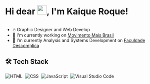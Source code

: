 <h1 align="left">Hi dear <img src="https://raw.githubusercontent.com/kaueMarques/kaueMarques/master/hi.gif" width="30px" />, I'm Kaique Roque!</h1>

<p align="left"><img src="https://komarev.com/ghpvc/?username=kaiqueroque&color=blue" alt "Profile Vies" /></p>

- 🔥 Graphic Designer and Web Develop
- 🔭 I'm currently working on [Movimento Mais Brasil](https://movimentomaisbrasil.org.br)
- 🌱 I’m currently Analysis and Systems Development on [Faculdade Descomplica](https://descomplica.com.br/faculdade/)

## 🛠 Tech Stack

![HTML](https://img.shields.io/badge/-HTML-05122A?style=flat&logo=HTML5)&nbsp;
![CSS](https://img.shields.io/badge/-CSS-05122A?style=flat&logo=CSS3&logoColor=1572B6)&nbsp;
![JavaScript](https://img.shields.io/badge/-JavaScript-05122A?style=flat&logo=javascript)&nbsp;
![Visual Studio Code](https://img.shields.io/badge/-Visual%20Studio%20Code-05122A?style=flat&logo=visual-studio-code&logoColor=007acc)&nbsp;

<!--
**kaiqueroque/kaiqueroque** is a ✨ _special_ ✨ repository because its `README.md` (this file) appears on your GitHub profile.

Here are some ideas to get you started:

- 🔭 I’m currently working on ...
- 🌱 I’m currently learning ...
- 👯 I’m looking to collaborate on ...
- 🤔 I’m looking for help with ...
- 💬 Ask me about ...
- 📫 How to reach me: ...
- 😄 Pronouns: ...
- ⚡ Fun fact: ...
-->
